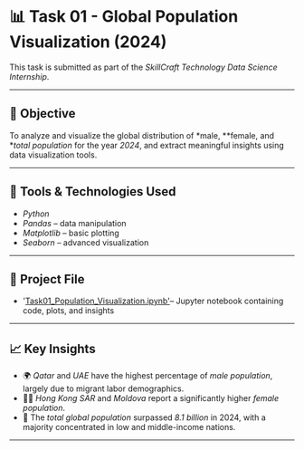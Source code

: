 # 📊 Task 01 - Global Population Visualization (2024)

This task is submitted as part of the *SkillCraft Technology Data Science Internship*.

---

## 🎯 Objective

To analyze and visualize the global distribution of *male, **female, and **total population* for the year *2024*, and extract meaningful insights using data visualization tools.

---

## 🧰 Tools & Technologies Used

- *Python*
- *Pandas* – data manipulation
- *Matplotlib* – basic plotting
- *Seaborn* – advanced visualization

---

## 📁 Project File

- '[Task01_Population_Visualization.ipynb'](Task01_Population_Visualization.ipynb)– Jupyter notebook containing code, plots, and insights

---

## 📈 Key Insights

- 🌍 *Qatar* and *UAE* have the highest percentage of *male population*, largely due to migrant labor demographics.
- 👩‍🦰 *Hong Kong SAR* and *Moldova* report a significantly higher *female population*.
- 👥 The *total global population* surpassed *8.1 billion* in 2024, with a majority concentrated in low and middle-income nations.

---
